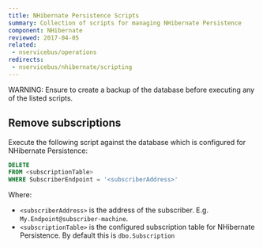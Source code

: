```yaml
---
title: NHibernate Persistence Scripts
summary: Collection of scripts for managing NHibernate Persistence
component: NHibernate
reviewed: 2017-04-05
related:
 - nservicebus/operations
redirects:
 - nservicebus/nhibernate/scripting
---
```


WARNING: Ensure to create a backup of the database before executing any of the listed scripts.


## Remove subscriptions

Execute the following script against the database which is configured for NHibernate Persistence:

```sql
DELETE
FROM <subscriptionTable>
WHERE SubscriberEndpoint = '<subscriberAddress>'
```

Where:

 * `<subscriberAddress>` is the address of the subscriber. E.g. `My.Endpoint@subscriber-machine`.
 * `<subscriptionTable>` is the configured subscription table for NHibernate Persistence. By default this is `dbo.Subscription`
